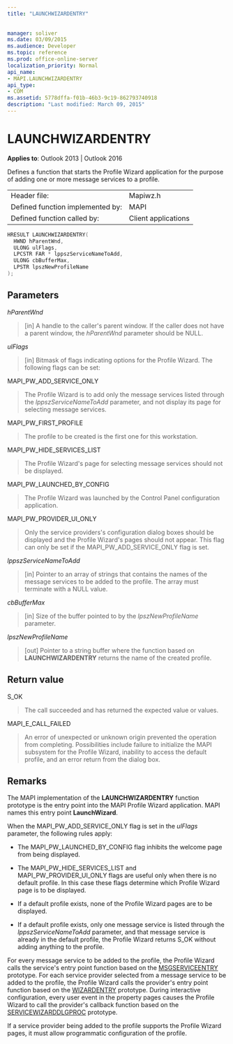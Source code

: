 ```yaml
---
title: "LAUNCHWIZARDENTRY"
 
 
manager: soliver
ms.date: 03/09/2015
ms.audience: Developer
ms.topic: reference
ms.prod: office-online-server
localization_priority: Normal
api_name:
- MAPI.LAUNCHWIZARDENTRY
api_type:
- COM
ms.assetid: 5778dffa-f01b-46b3-9c19-862793740918
description: "Last modified: March 09, 2015"
---
```


# LAUNCHWIZARDENTRY

  
  
**Applies to**: Outlook 2013 | Outlook 2016 
  
Defines a function that starts the Profile Wizard application for the purpose of adding one or more message services to a profile. 
  
|||
|:-----|:-----|
|Header file:  <br/> |Mapiwz.h  <br/> |
|Defined function implemented by:  <br/> |MAPI  <br/> |
|Defined function called by:  <br/> |Client applications  <br/> |
   
```cpp
HRESULT LAUNCHWIZARDENTRY(
  HWND hParentWnd,
  ULONG ulFlags,
  LPCSTR FAR * lppszServiceNameToAdd,
  ULONG cbBufferMax,
  LPSTR lpszNewProfileName
);
```

## Parameters

 _hParentWnd_
  
> [in] A handle to the caller's parent window. If the caller does not have a parent window, the  _hParentWnd_ parameter should be NULL. 
    
 _ulFlags_
  
> [in] Bitmask of flags indicating options for the Profile Wizard. The following flags can be set:
    
MAPI_PW_ADD_SERVICE_ONLY 
  
> The Profile Wizard is to add only the message services listed through the  _lppszServiceNameToAdd_ parameter, and not display its page for selecting message services. 
    
MAPI_PW_FIRST_PROFILE 
  
> The profile to be created is the first one for this workstation. 
    
MAPI_PW_HIDE_SERVICES_LIST 
  
> The Profile Wizard's page for selecting message services should not be displayed. 
    
MAPI_PW_LAUNCHED_BY_CONFIG 
  
> The Profile Wizard was launched by the Control Panel configuration application. 
    
MAPI_PW_PROVIDER_UI_ONLY 
  
> Only the service providers's configuration dialog boxes should be displayed and the Profile Wizard's pages should not appear. This flag can only be set if the MAPI_PW_ADD_SERVICE_ONLY flag is set. 
    
 _lppszServiceNameToAdd_
  
> [in] Pointer to an array of strings that contains the names of the message services to be added to the profile. The array must terminate with a NULL value. 
    
 _cbBufferMax_
  
> [in] Size of the buffer pointed to by the  _lpszNewProfileName_ parameter. 
    
 _lpszNewProfileName_
  
> [out] Pointer to a string buffer where the function based on **LAUNCHWIZARDENTRY** returns the name of the created profile. 
    
## Return value

S_OK 
  
> The call succeeded and has returned the expected value or values. 
    
MAPI_E_CALL_FAILED 
  
> An error of unexpected or unknown origin prevented the operation from completing. Possibilities include failure to initialize the MAPI subsystem for the Profile Wizard, inability to access the default profile, and an error return from the dialog box.
    
## Remarks

The MAPI implementation of the **LAUNCHWIZARDENTRY** function prototype is the entry point into the MAPI Profile Wizard application. MAPI names this entry point **LaunchWizard**. 
  
When the MAPI_PW_ADD_SERVICE_ONLY flag is set in the  _ulFlags_ parameter, the following rules apply: 
  
- The MAPI_PW_LAUNCHED_BY_CONFIG flag inhibits the welcome page from being displayed. 
    
- The MAPI_PW_HIDE_SERVICES_LIST and MAPI_PW_PROVIDER_UI_ONLY flags are useful only when there is no default profile. In this case these flags determine which Profile Wizard page is to be displayed. 
    
- If a default profile exists, none of the Profile Wizard pages are to be displayed. 
    
- If a default profile exists, only one message service is listed through the  _lppszServiceNameToAdd_ parameter, and that message service is already in the default profile, the Profile Wizard returns S_OK without adding anything to the profile. 
    
For every message service to be added to the profile, the Profile Wizard calls the service's entry point function based on the [MSGSERVICEENTRY](msgserviceentry.md) prototype. For each service provider selected from a message service to be added to the profile, the Profile Wizard calls the provider's entry point function based on the [WIZARDENTRY](wizardentry.md) prototype. During interactive configuration, every user event in the property pages causes the Profile Wizard to call the provider's callback function based on the [SERVICEWIZARDDLGPROC](servicewizarddlgproc.md) prototype. 
  
If a service provider being added to the profile supports the Profile Wizard pages, it must allow programmatic configuration of the profile.
  

